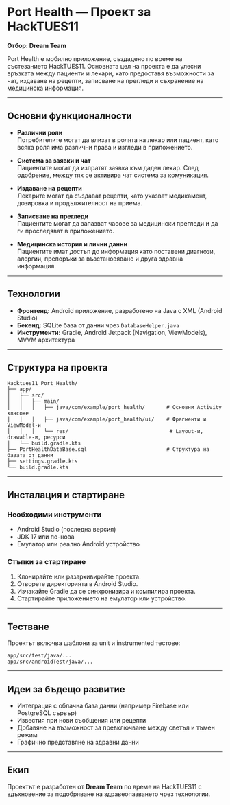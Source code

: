 # Port Health — Проект за HackTUES11

**Отбор: Dream Team**

Port Health е мобилно приложение, създадено по време на състезанието HackTUES11. Основната цел на проекта е да улесни връзката между пациенти и лекари, като предоставя възможности за чат, издаване на рецепти, записване на прегледи и съхранение на медицинска информация.

---

## Основни функционалности

- **Различни роли**  
  Потребителите могат да влизат в ролята на лекар или пациент, като всяка роля има различни права и изгледи в приложението.

- **Система за заявки и чат**  
  Пациентите могат да изпратят заявка към даден лекар. След одобрение, между тях се активира чат система за комуникация.

- **Издаване на рецепти**  
  Лекарите могат да създават рецепти, като указват медикамент, дозировка и продължителност на приема.

- **Записване на прегледи**  
  Пациентите могат да запазват часове за медицински прегледи и да ги проследяват в приложението.

- **Медицинска история и лични данни**  
  Пациентите имат достъп до информация като поставени диагнози, алергии, препоръки за възстановяване и друга здравна информация.

---

## Технологии

- **Фронтенд:** Android приложение, разработено на Java с XML (Android Studio)
- **Бекенд:** SQLite база от данни чрез `DatabaseHelper.java`
- **Инструменти:** Gradle, Android Jetpack (Navigation, ViewModels), MVVM архитектура

---

## Структура на проекта

```
Hacktues11_Port_Health/
├── app/
│   ├── src/
│   │   ├── main/
│   │   │   ├── java/com/example/port_health/       # Основни Activity класове
│   │   │   ├── java/com/example/port_health/ui/    # Фрагменти и ViewModel-и
│   │   │   └── res/                                 # Layout-и, drawable-и, ресурси
│   └── build.gradle.kts
├── PortHealthDataBase.sql                          # Структура на базата от данни
├── settings.gradle.kts
└── build.gradle.kts
```

---

## Инсталация и стартиране

### Необходими инструменти

- Android Studio (последна версия)
- JDK 17 или по-нова
- Емулатор или реално Android устройство

### Стъпки за стартиране

1. Клонирайте или разархивирайте проекта.
2. Отворете директорията в Android Studio.
3. Изчакайте Gradle да се синхронизира и компилира проекта.
4. Стартирайте приложението на емулатор или устройство.

---

## Тестване

Проектът включва шаблони за unit и instrumented тестове:

```
app/src/test/java/...
app/src/androidTest/java/...
```

---

## Идеи за бъдещо развитие

- Интеграция с облачна база данни (например Firebase или PostgreSQL сървър)
- Известия при нови съобщения или рецепти
- Добавяне на възможност за превключване между светъл и тъмен режим
- Графично представяне на здравни данни

---

## Екип

Проектът е разработен от **Dream Team** по време на HackTUES11 с вдъхновение за подобряване на здравеопазването чрез технологии.
